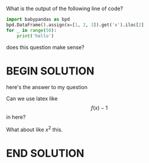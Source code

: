What is the output of the following line of code?

```py
import babypandas as bpd
bpd.DataFrame().assign(x=[1, 2, 3]).get('x').iloc[2]
for _ in range(50):
    print('hello')
```

does this question make sense?

# BEGIN SOLUTION

here's the answer to my question

Can we use latex like $$f(x) - 1$$ in here?

What about like $x^2$ this.

# END SOLUTION